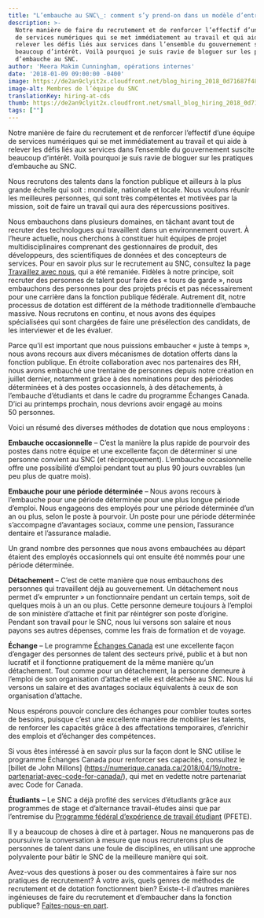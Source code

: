 ```yaml
---
title: "L’embauche au SNC\_: comment s’y prend-on dans un modèle d’entreprise en démarrage?"
description: >-
  Notre manière de faire du recrutement et de renforcer l’effectif d’une équipe
  de services numériques qui se met immédiatement au travail et qui aide à
  relever les défis liés aux services dans l’ensemble du gouvernement suscite
  beaucoup d’intérêt. Voilà pourquoi je suis ravie de bloguer sur les pratiques
  d’embauche au SNC.
author: 'Meera Makim Cunningham, opérations internes'
date: '2018-01-09 09:00:00 -0400'
image: https://de2an9clyit2x.cloudfront.net/blog_hiring_2018_0d71687f48.jpg
image-alt: Membres de l’équipe du SNC
translationKey: hiring-at-cds
thumb: https://de2an9clyit2x.cloudfront.net/small_blog_hiring_2018_0d71687f48.jpg
tags: [""]
---
```

Notre manière de faire du recrutement et de renforcer l’effectif d’une équipe de services numériques qui se met immédiatement au travail et qui aide à relever les défis liés aux services dans l’ensemble du gouvernement suscite beaucoup d’intérêt. Voilà pourquoi je suis ravie de bloguer sur les pratiques d’embauche au SNC.

Nous recrutons des talents dans la fonction publique et ailleurs à la plus grande échelle qui soit&nbsp;: mondiale, nationale et locale. Nous voulons réunir les meilleures personnes, qui sont très compétentes et motivées par la mission, soit de faire un travail qui aura des répercussions positives.

Nous embauchons dans plusieurs domaines, en tâchant avant tout de recruter des technologues qui travaillent dans un environnement ouvert. À l’heure actuelle, nous cherchons à constituer huit équipes de projet multidisciplinaires comprenant des gestionnaires de produit, des développeurs, des scientifiques de données et des concepteurs de services. Pour en savoir plus sur le recrutement au SNC, consultez la page [Travaillez avec nous](/carrieres/), qui a été remaniée. Fidèles à notre principe, soit recruter des personnes de talent pour faire des «&nbsp;tours de garde&nbsp;», nous embauchons des personnes pour des projets précis et pas nécessairement pour une carrière dans la fonction publique fédérale. Autrement dit, notre processus de dotation est différent de la méthode traditionnelle d’embauche massive. Nous recrutons en continu, et nous avons des équipes spécialisées qui sont chargées de faire une présélection des candidats, de les interviewer et de les évaluer.

Parce qu’il est important que nous puissions embaucher «&nbsp;juste à temps&nbsp;», nous avons recours aux divers mécanismes de dotation offerts dans la fonction publique. En étroite collaboration avec nos partenaires des RH, nous avons embauché une trentaine de personnes depuis notre création en juillet dernier, notamment grâce à des nominations pour des périodes déterminées et à des postes occasionnels, à des détachements, à l’embauche d’étudiants et dans le cadre du programme Échanges Canada. D’ici au printemps prochain, nous devrions avoir engagé au moins 50 personnes.

Voici un résumé des diverses méthodes de dotation que nous employons&nbsp;:

**Embauche occasionnelle** – C’est la manière la plus rapide de pourvoir des postes dans notre équipe et une excellente façon de déterminer si une personne convient au SNC (et réciproquement). L’embauche occasionnelle offre une possibilité d’emploi pendant tout au plus 90 jours ouvrables (un peu plus de quatre mois).

**Embauche pour une période déterminée** – Nous avons recours à l’embauche pour une période déterminée pour une plus longue période d’emploi. Nous engageons des employés pour une période déterminée d’un an ou plus, selon le poste à pourvoir. Un poste pour une période déterminée s’accompagne d’avantages sociaux, comme une pension, l’assurance dentaire et l’assurance maladie.

Un grand nombre des personnes que nous avons embauchées au départ étaient des employés occasionnels qui ont ensuite été nommés pour une période déterminée.

**Détachement** – C’est de cette manière que nous embauchons des personnes qui travaillent déjà au gouvernement. Un détachement nous permet d’«&nbsp;emprunter&nbsp;» un fonctionnaire pendant un certain temps, soit de quelques mois à un an ou plus. Cette personne demeure toujours à l’emploi de son ministère d’attache et finit par réintégrer son poste d’origine. Pendant son travail pour le SNC, nous lui versons son salaire et nous payons ses autres dépenses, comme les frais de formation et de voyage.

**Échange** – Le programme [Échanges Canada](https://www.canada.ca/fr/secretariat-conseil-tresor/services/perfectionnement-professionnel/echanges-canada.html) est une excellente façon d’engager des personnes de talent des secteurs privé, public et à but non lucratif et il fonctionne pratiquement de la même manière qu’un détachement. Tout comme pour un détachement, la personne demeure à l’emploi de son organisation d’attache et elle est détachée au SNC. Nous lui versons un salaire et des avantages sociaux équivalents à ceux de son organisation d’attache.

Nous espérons pouvoir conclure des échanges pour combler toutes sortes de besoins, puisque c’est une excellente manière de mobiliser les talents, de renforcer les capacités grâce à des affectations temporaires, d’enrichir des emplois et d’échanger des compétences.

Si vous êtes intéressé à en savoir plus sur la façon dont le SNC utilise le programme Échanges Canada pour renforcer ses capacités, consultez le [billet de John Millons] (https://numerique.canada.ca/2018/04/19/notre-partenariat-avec-code-for-canada/), qui met en vedette notre partenariat avec Code for Canada.

**Étudiants** – Le SNC a déjà profité des services d’étudiants grâce aux programmes de stage et d’alternance travail-études ainsi que par l’entremise du [Programme fédéral d’expérience de travail étudiant](https://www.canada.ca/fr/secretariat-conseil-tresor/services/perfectionnement-professionnel/echanges-canada.html) (PFETE).

Il y a beaucoup de choses à dire et à partager. Nous ne manquerons pas de poursuivre la conversation à mesure que nous recruterons plus de personnes de talent dans une foule de disciplines, en utilisant une approche polyvalente pour bâtir le SNC de la meilleure manière qui soit.

Avez-vous des questions à poser ou des commentaires à faire sur nos pratiques de recrutement? À votre avis, quels genres de méthodes de recrutement et de dotation fonctionnent bien? Existe-t-il d’autres manières ingénieuses de faire du recrutement et d’embaucher dans la fonction publique? [Faites-nous-en part](mailto:cds-snc@servicecanada.gc.ca).

